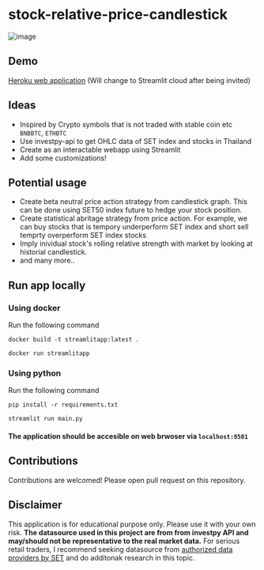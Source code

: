 # stock-relative-price-candlestick

![image](https://user-images.githubusercontent.com/12471844/135728081-dc3a7327-ed81-44bf-bc1a-7047846e0408.png)

## Demo

[Heroku web application](https://candle-stick-streamlit.herokuapp.com/) (Will change to Streamlit cloud after being invited)

## Ideas

- Inspired by Crypto symbols that is not traded with stable coin etc `BNBBTC`, `ETHBTC`
- Use investpy-api to get OHLC data of SET index and stocks in Thailand
- Create as an interactable webapp using Streamlit
- Add some customizations!

## Potential usage

- Create beta neutral price action strategy from candlestick graph. This can be done using SET50 index future to hedge your stock position.
- Create statistical abritage strategy from price action. For example, we can buy stocks that is tempory underperform SET index and short sell temprty overperform SET index stocks
- Imply inividual stock's rolling relative strength with market by looking at historial candlestick.
- and many more..

## Run app locally
### Using docker
Run the following command

`docker build -t streamlitapp:latest .`  

`docker run streamlitapp`  

### Using python

Run the following command

`pip install -r requirements.txt`

`streamlit run main.py`

#### The application should be accesible on web brwoser via `localhost:8501`

## Contributions

Contributions are welcomed! Please open pull request on this repository.

## Disclaimer

This application is for educational purpose only. Please use it with your own risk. **The datasource used in this project are from from investpy API and may/should not be representative to the real market data.** For serious retail traders, I recommend seeking datasource from [authorized data providers by SET](https://www.set.or.th/en/products/info/data_vendors_p1.html) and do additonak research in this topic.
